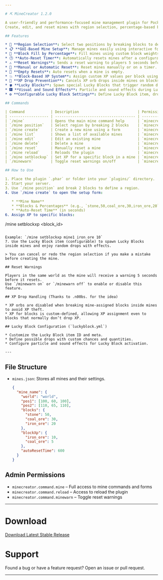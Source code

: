 ```yaml
---

# ⛏️ MineCreator 1.2.0

A user-friendly and performance-focused mine management plugin for PocketMine-MP servers.
Create, edit, and reset mines with region selection, percentage-based block filling, XP control, automatic resets, and a new Lucky Block feature — all through an intuitive FormAPI interface!

## Features

* 📐 **Region Selection**: Select two positions by breaking blocks to define the mine area.
* 📋 **GUI-Based Mine Setup**: Manage mines easily using interactive forms.
* 🧱 **Block Fill by Percentage**: Fill mines using custom block weights (e.g., `stone 50%, coal_ore 30%`).
* 🕒 **Auto-Reset Timer**: Automatically resets mines after a configurable delay.
* ⚠️ **Reset Warnings**: Sends a reset warning to players 5 seconds before a mine resets.
* 🔁 **Manual or Automatic Reset**: Reset mines manually or on a timer.
* 🧼 **Empty Resets**: Auto resets when a mine is empty.
* 💥 **Block-Based XP System**: Assign custom XP values per block using a simple command.
* 🚫 **XP Drop Prevention**: Cancels XP orb drops inside mines on blocks with custom XP values to avoid duplicates.
* 🍀 **Lucky Blocks**: Spawn special Lucky Blocks that trigger random drops, particle effects, and sounds when broken.
* 🎆 **Visual and Sound Effects**: Particle and sound effects during Lucky Block activation and mine resets.
* ⚙️ **Configurable Lucky Block Settings**: Define Lucky Block item, drops, particles, sounds, and cooldowns via `luckyblock.yml`.

## Commands

| Command            | Description                           | Permission                     |
| ------------------ | ------------------------------------- | ------------------------------ |
| `/mine`            | Opens the main mine command help      | `minecreator.command.mine`     |
| `/mine position`   | Select region by breaking 2 blocks    | `minecreator.command.mine`     |
| `/mine create`     | Create a new mine using a form        | `minecreator.command.mine`     |
| `/mine list`       | Shows a list of available mines       | `minecreator.command.mine`     |
| `/mine edit`       | Edit an existing mine                 | `minecreator.command.mine`     |
| `/mine delete`     | Delete a mine                         | `minecreator.command.mine`     |
| `/mine reset`      | Manually reset a mine                 | `minecreator.command.mine`     |
| `/mine reload`     | Reloads the plugin                    | `minecreator.command.reload`   |
| `/mine setblockxp` | Set XP for a specific block in a mine | `minecreator.command.mine`     |
| `/minewarn`        | Toggle reset warnings on/off          | `minecreator.command.minewarn` |

## How to Use

1. Place the plugin `.phar` or folder into your `plugins/` directory.
2. Start your server.
3. Use `/mine position` and break 2 blocks to define a region.
4. Use `/mine create` to open the setup form:

   * **Mine Name**
   * **Blocks & Percentages** (e.g., `stone,50,coal_ore,30,iron_ore,20`)
   * **Auto-Reset Time** (in seconds)
6. Assign XP to specific blocks:

   ```
   /mine setblockxp <mine> <block_id> <xp>
   ```

   Example: `/mine setblockxp mine1 iron_ore 10`
7. Use the Lucky Block item (configurable) to spawn Lucky Blocks inside mines and enjoy random drops with effects.

> You can cancel or redo the region selection if you make a mistake before creating the mine.

## Reset Warnings

Players in the same world as the mine will receive a warning 5 seconds before it resets.
Use `/minewarn on` or `/minewarn off` to enable or disable this feature.

## XP Drop Handling (Thanks to .n00bs. for the idea)

* XP orbs are disabled when breaking mine-assigned blocks inside mines to avoid XP theft.
* XP for blocks is custom-defined, allowing XP assignment even to blocks that normally don’t drop XP.

## Lucky Block Configuration (`luckyblock.yml`)

* Customize the Lucky Block item ID and meta.
* Define possible drops with custom chances and quantities.
* Configure particle and sound effects for Lucky Block activation.

---
```


## File Structure

* `mines.json`: Stores all mines and their settings.

  ```json
  {
    "mine_name": {
      "world": "world",
      "pos1": [100, 60, 100],
      "pos2": [110, 65, 110],
      "blocks": {
        "stone": 50,
        "coal_ore": 30,
        "iron_ore": 20
      },
      "blockXp": {
        "iron_ore": 10,
        "coal_ore": 5
      },
      "autoResetTime": 600
    }
  }
  ```

## Admin Permissions

* `minecreator.command.mine` – Full access to mine commands and forms
* `minecreator.command.reload` – Access to reload the plugin
* `minecreator.command.minewarn` – Toggle reset warnings

---

# Download

[Download Latest Stable Release](https://poggit.pmmp.io/r/255559/MineCreator_dev-53.phar)

# Support

Found a bug or have a feature request? Open an issue or pull request.

---
